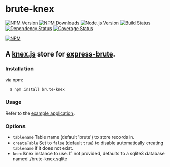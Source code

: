 # brute-knex

[![NPM Version][npm-version-image]][npm-url]
[![NPM Downloads][npm-downloads-image]][npm-url]
[![Node.js Version][node-image]][node-url]
[![Build Status][travis-image]][travis-url]
[![Dependency Status][dependencies-image]][dependencies-url]
[![Coverage Status][coveralls-image]][coveralls-url]

[![NPM][npm-image]][npm-url]

## A [knex.js](http://knexjs.org/) store for [express-brute](https://github.com/AdamPflug/express-brute).

### Installation

  via npm:

      $ npm install brute-knex

### Usage

Refer to the [example application](https://github.com/llambda/brute-knex/blob/master/example.js).

### Options

- `tablename`         Table name (default 'brute') to store records in.
- `createTable`       Set to `false` (default `true`) to disable automatically creating `tablename` if it does not exist.
- `knex`              knex instance to use. If not provided, defaults to a sqlite3 database named ./brute-knex.sqlite


[npm-version-image]: https://img.shields.io/npm/v/brute-knex.svg
[npm-downloads-image]: https://img.shields.io/npm/dm/brute-knex.svg
[npm-image]: https://nodei.co/npm/brute-knex.png?downloads=true&downloadRank=true&stars=true
[npm-url]: https://npmjs.org/package/brute-knex
[travis-image]: https://img.shields.io/travis/llambda/brute-knex/master.svg
[travis-url]: https://travis-ci.org/llambda/brute-knex
[dependencies-image]: https://david-dm.org/llambda/brute-knex.svg?style=flat
[dependencies-url]: https://david-dm.org/llambda/brute-knex
[coveralls-image]: https://img.shields.io/coveralls/llambda/brute-knex/master.svg
[coveralls-url]: https://coveralls.io/r/llambda/brute-knex?branch=master
[node-image]: https://img.shields.io/node/v/brute-knex.svg
[node-url]: http://nodejs.org/download/
[gitter-join-chat-image]: https://badges.gitter.im/Join%20Chat.svg
[gitter-channel-url]: https://gitter.im/llambda/brute-knex
[express-session-url]: https://github.com/expressjs/session
[io-url]: https://iojs.org

